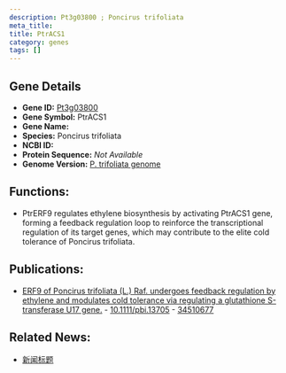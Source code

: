 ```yaml
---
description: Pt3g03800 ; Poncirus trifoliata
meta_title:
title: PtrACS1
category: genes
tags: []
---
```


## Gene Details
- **Gene ID:**	[Pt3g03800](https://www.maizegdb.org/gene_center/gene/Pt3g03800)
- **Gene Symbol:** PtrACS1
- **Gene Name:** 
- **Species:** Poncirus trifoliata
- **NCBI ID:** [  ]()
- **Protein Sequence:** *Not Available*
- **Genome Version:** [P. trifoliata genome]()

## Functions:
   - PtrERF9 regulates ethylene biosynthesis by activating PtrACS1 gene, forming a feedback regulation loop to reinforce the transcriptional regulation of its target genes, which may contribute to the elite cold tolerance of Poncirus trifoliata.

## Publications:
   - [ERF9 of Poncirus trifoliata (L.) Raf. undergoes feedback regulation by ethylene and modulates cold tolerance via regulating a glutathione S-transferase U17 gene.]( https://onlinelibrary.wiley.com/doi/10.1111/pbi.13705 ) - [10.1111/pbi.13705]( https://onlinelibrary.wiley.com/doi/10.1111/pbi.13705 ) - [34510677](https://pubmed.ncbi.nlm.nih.gov/34510677/)

## Related News:
   - [新闻标题](https://mp.weixin.qq.com/s?__biz=Mzg3MDEwNDEyMg==&mid=2247517213&idx=1&sn=1863e4a4126b5ff5d8cd93da0d1a9548&chksm=ce902948f9e7a05ec5ac86a559d2c4241f54b39068b2b7b129fde6ddcb4fd4f35222fedcda5f&scene=27#wechat_redirect)
